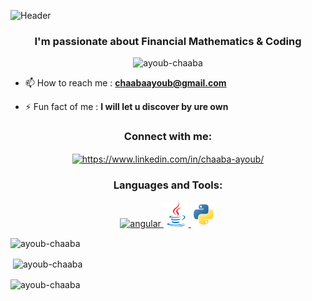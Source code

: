 ![Header](https://github.com/ayoub-CHAABA/images/blob/main/github-header-image.png)
<h3 align="center">I'm passionate about Financial Mathematics & Coding</h3>
<p align="center"> <img src="https://komarev.com/ghpvc/?username=ayoub-chaaba&label=Profile%20views&color=0e75b6&style=flat" alt="ayoub-chaaba" /> </p>

- 📫 How to reach me : **chaabaayoub@gmail.com**

- ⚡ Fun fact of me :  **I will let u discover by ure own**

<h3 align="center">Connect with me:</h3>
<p align="center">
<a href="https://www.linkedin.com/in/chaaba-ayoub/" target="blank"><img align="center" src="https://raw.githubusercontent.com/rahuldkjain/github-profile-readme-generator/master/src/images/icons/Social/linked-in-alt.svg" alt="https://www.linkedin.com/in/chaaba-ayoub/" height="30" width="40" /></a>
</p>

<h3 align="center">Languages and Tools:</h3>
<p align="center"> <a href="https://angular.io" target="_blank" rel="noreferrer"> <img src="https://angular.io/assets/images/logos/angular/angular.svg" alt="angular" width="40" height="40"/> </a> <a href="https://www.java.com" target="_blank" rel="noreferrer"> <img src="https://raw.githubusercontent.com/devicons/devicon/master/icons/java/java-original.svg" alt="java" width="40" height="40"/> </a> <a href="https://www.python.org" target="_blank" rel="noreferrer"> <img src="https://raw.githubusercontent.com/devicons/devicon/master/icons/python/python-original.svg" alt="python" width="40" height="40"/> </a> </p>

<p><img align="center" src="https://github-readme-stats.vercel.app/api/top-langs?username=ayoub-chaaba&show_icons=true&locale=en&layout=compact" alt="ayoub-chaaba" /></p>

<p>&nbsp;<img align="center" src="https://github-readme-stats.vercel.app/api?username=ayoub-chaaba&show_icons=true&locale=en" alt="ayoub-chaaba" /></p>

<p><img align="center" src="https://github-readme-streak-stats.herokuapp.com/?user=ayoub-chaaba&" alt="ayoub-chaaba" /></p>
